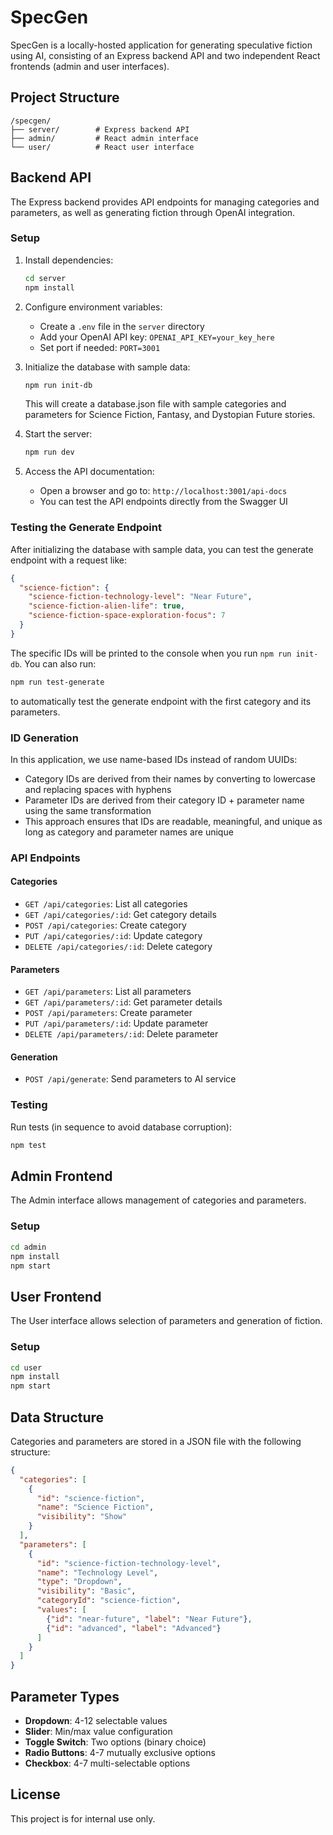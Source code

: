 # SpecGen

SpecGen is a locally-hosted application for generating speculative fiction using AI, consisting of an Express backend API and two independent React frontends (admin and user interfaces).

## Project Structure

```
/specgen/
├── server/        # Express backend API
├── admin/         # React admin interface
└── user/          # React user interface
```

## Backend API

The Express backend provides API endpoints for managing categories and parameters, as well as generating fiction through OpenAI integration.

### Setup

1. Install dependencies:
   ```bash
   cd server
   npm install
   ```

2. Configure environment variables:
   - Create a `.env` file in the `server` directory
   - Add your OpenAI API key: `OPENAI_API_KEY=your_key_here`
   - Set port if needed: `PORT=3001`

3. Initialize the database with sample data:
   ```bash
   npm run init-db
   ```
   This will create a database.json file with sample categories and parameters for Science Fiction, Fantasy, and Dystopian Future stories.

4. Start the server:
   ```bash
   npm run dev
   ```

5. Access the API documentation:
   - Open a browser and go to: `http://localhost:3001/api-docs`
   - You can test the API endpoints directly from the Swagger UI

### Testing the Generate Endpoint

After initializing the database with sample data, you can test the generate endpoint with a request like:

```json
{
  "science-fiction": {
    "science-fiction-technology-level": "Near Future",
    "science-fiction-alien-life": true,
    "science-fiction-space-exploration-focus": 7
  }
}
```

The specific IDs will be printed to the console when you run `npm run init-db`. You can also run:

```bash
npm run test-generate
```

to automatically test the generate endpoint with the first category and its parameters.

### ID Generation

In this application, we use name-based IDs instead of random UUIDs:

- Category IDs are derived from their names by converting to lowercase and replacing spaces with hyphens
- Parameter IDs are derived from their category ID + parameter name using the same transformation
- This approach ensures that IDs are readable, meaningful, and unique as long as category and parameter names are unique

### API Endpoints

#### Categories
- `GET /api/categories`: List all categories
- `GET /api/categories/:id`: Get category details
- `POST /api/categories`: Create category
- `PUT /api/categories/:id`: Update category
- `DELETE /api/categories/:id`: Delete category

#### Parameters
- `GET /api/parameters`: List all parameters
- `GET /api/parameters/:id`: Get parameter details
- `POST /api/parameters`: Create parameter
- `PUT /api/parameters/:id`: Update parameter
- `DELETE /api/parameters/:id`: Delete parameter

#### Generation
- `POST /api/generate`: Send parameters to AI service

### Testing

Run tests (in sequence to avoid database corruption):
```bash
npm test
```

## Admin Frontend

The Admin interface allows management of categories and parameters.

### Setup

```bash
cd admin
npm install
npm start
```

## User Frontend

The User interface allows selection of parameters and generation of fiction.

### Setup

```bash
cd user
npm install
npm start
```

## Data Structure

Categories and parameters are stored in a JSON file with the following structure:

```json
{
  "categories": [
    {
      "id": "science-fiction",
      "name": "Science Fiction",
      "visibility": "Show"
    }
  ],
  "parameters": [
    {
      "id": "science-fiction-technology-level",
      "name": "Technology Level",
      "type": "Dropdown",
      "visibility": "Basic",
      "categoryId": "science-fiction",
      "values": [
        {"id": "near-future", "label": "Near Future"},
        {"id": "advanced", "label": "Advanced"}
      ]
    }
  ]
}
```

## Parameter Types

- **Dropdown**: 4-12 selectable values
- **Slider**: Min/max value configuration
- **Toggle Switch**: Two options (binary choice)
- **Radio Buttons**: 4-7 mutually exclusive options
- **Checkbox**: 4-7 multi-selectable options

## License

This project is for internal use only.